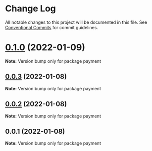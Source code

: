 # Change Log

All notable changes to this project will be documented in this file.
See [Conventional Commits](https://conventionalcommits.org) for commit guidelines.

# [0.1.0](https://github.com/Patrick1982/lerna/compare/v0.0.3...v0.1.0) (2022-01-09)

**Note:** Version bump only for package payment





## [0.0.3](https://github.com/Patrick1982/lerna/compare/v0.0.2...v0.0.3) (2022-01-08)

**Note:** Version bump only for package payment





## [0.0.2](https://github.com/Patrick1982/lerna/compare/v0.0.1...v0.0.2) (2022-01-08)

**Note:** Version bump only for package payment





## 0.0.1 (2022-01-08)

**Note:** Version bump only for package payment
